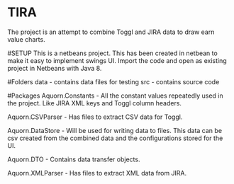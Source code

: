# TIRA
The project is an attempt to combine Toggl and JIRA data to draw earn value charts.

#SETUP
This is a netbeans project. This has been created in netbean to make it easy to implement swings UI.
Import the code and open as existing project in Netbeans with Java 8.

#Folders
data - contains data files for testing
src - contains source code

#Packages
Aquorn.Constants - All the constant values repeatedly used in the project. Like JIRA XML keys and Toggl column headers.

Aquorn.CSVParser - Has files to extract CSV data for Toggl.

Aquorn.DataStore - Will be used for writing data to files. This data can be csv created from the combined data and the configurations stored for the UI.

Aquorn.DTO - Contains data transfer objects.

Aquorn.XMLParser - Has files to extract XML data from JIRA.
